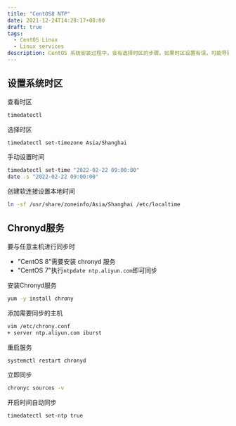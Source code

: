 ```yaml
---
title: "CentOS8 NTP"
date: 2021-12-24T14:28:17+08:00
draft: true
tags:
  - CentOS Linux
  - Linux services
description: CentOS 系统安装过程中，会有选择时区的步骤。如果时区设置有误，可能导致系统时间与本地时间不同步。使得一些应用程序的时间戳发生错乱，出现各种报错。
---
```




## 设置系统时区

查看时区

```bash
timedatectl
```

选择时区

```bash
timedatectl set-timezone Asia/Shanghai
```

手动设置时间

```bash
timedatectl set-time "2022-02-22 09:00:00"
date -s "2022-02-22 09:00:00"
```

创建软连接设置本地时间

```bash
ln -sf /usr/share/zoneinfo/Asia/Shanghai /etc/localtime
```



## Chronyd服务



要与任意主机进行同步时

- "CentOS 8"需要安装 chronyd 服务
- "CentOS 7"执行`ntpdate ntp.aliyun.com`即可同步



安装Chronyd服务

```bash
yum -y install chrony
```

添加需要同步的主机

```bash
vim /etc/chrony.conf
+ server ntp.aliyun.com iburst
```

重启服务

```bash
systemctl restart chronyd
```

立即同步

```bash
chronyc sources -v
```

 开启时间自动同步

```bash
timedatectl set-ntp true
```

